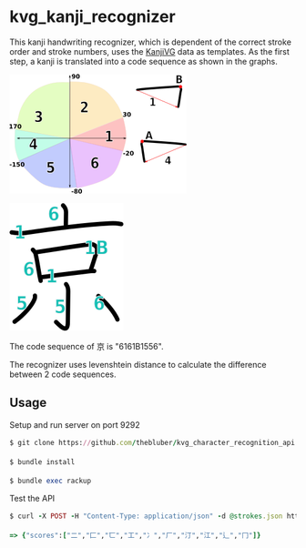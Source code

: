 # kvg_kanji_recognizer
This kanji handwriting recognizer, which is dependent of the correct stroke order and stroke numbers, uses the [KanjiVG](https://github.com/KanjiVG/kanjivg) data as templates. As the first step, a kanji is translated into a code sequence as shown in the graphs.

![image](https://raw.githubusercontent.com/thebluber/kvg_kanji_recognizer/master/encoder.png?raw=true)

![image](https://raw.githubusercontent.com/thebluber/kvg_kanji_recognizer/master/sample_kyo.png)

The code sequence of 京 is "6161B1556".

The recognizer uses levenshtein distance to calculate the difference between 2 code sequences.

## Usage

Setup and run server on port 9292
```ruby
$ git clone https://github.com/thebluber/kvg_character_recognition_api

$ bundle install

$ bundle exec rackup
```
Test the API
```ruby
$ curl -X POST -H "Content-Type: application/json" -d @strokes.json http://localhost:9292/api/v1/scores

=> {"scores":["二","匚","匸","工","冫","厂","汀","江","辶","冂"]}
```

